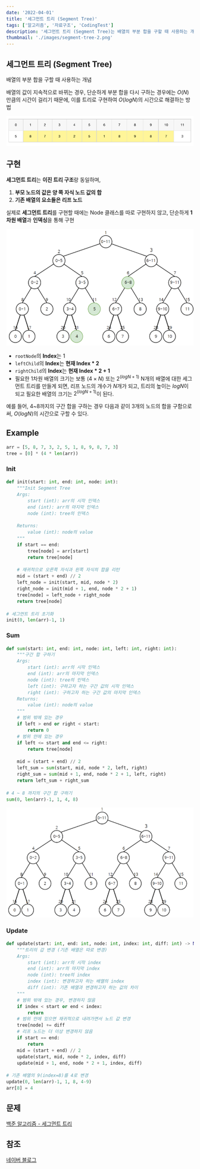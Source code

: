 ```yaml
---
date: '2022-04-01'
title: '세그먼트 트리 (Segment Tree)'
tags: ['알고리즘', '자료구조', 'CodingTest']
description: '세그먼트 트리 (Segment Tree)는 배열의 부분 합을 구할 때 사용하는 개념이며 배열의 값이 지속적으로 바뀌는 경우, 트리로 구현하여 해결하는 방법'
thumbnail: './images/segment-tree-2.png'
---
```


## 세그먼트 트리 (Segment Tree)

배열의 부분 합을 구할 때 사용하는 개념

배열의 값이 지속적으로 바뀌는 경우, 단순하게 부분 합을 다시 구하는 경우에는 $O(N)$ 만큼의 시간이 걸리기 때문에, 이를 트리로 구현하여 $O(log N)$의 시간으로 해결하는 방법

![표](./images/segment-tree-1.png)

## 구현

**세그먼트 트리**는 **이진 트리 구조**랑 동일하며,

1. **부모 노드의 값은 양 쪽 자식 노드 값의 합**
2. **기존 배열의 요소들은 리프 노드**

실제로 **세그먼트 트리**를 구현할 때에는 Node 클래스를 따로 구현하지 않고, 단순하게 **1차원 배열**과 **인덱싱**을 통해 구현

![트리1](./images/segment-tree-2.png)

- `rootNode`의 **Index**는 1
- `leftChild`의 **Index**는 **현재 Index \* 2**
- `rightChild`의 **Index**는 **현재 Index \* 2 + 1**
- 필요한 1차원 배열의 크기는 보통 $(4 \times N)$ 또는 $2^{(logN+1)}$
  N개의 배열에 대한 세그먼트 트리를 만들게 되면, 리프 노드의 개수가 $N$개가 되고, 트리의 높이는 $logN$이 되고 필요한 배열의 크기는 $2^{(logN+1)}$이 된다.

예를 들어, 4~8까지의 구간 합을 구하는 경우 다음과 같이 3개의 노드의 합을 구함으로 써, $O(log N)$의 시간으로 구할 수 있다.

## Example

```python
arr = [5, 8, 7, 3, 2, 5, 1, 8, 9, 8, 7, 3]
tree = [0] * (4 * len(arr))
```

### Init

```python
def init(start: int, end: int, node: int):
    """Init Segment Tree
    Args:
        start (int): arr의 시작 인덱스
        end (int): arr의 마지막 인덱스
        node (int): tree의 인덱스

    Returns:
        value (int): node의 value
    """
    if start == end:
        tree[node] = arr[start]
        return tree[node]

    # 재귀적으로 오른쪽 자식과 왼쪽 자식의 합을 리턴
    mid = (start + end) // 2
    left_node = init(start, mid, node * 2)
    right_node = init(mid + 1, end, node * 2 + 1)
    tree[node] = left_node + right_node
    return tree[node]

# 세그먼트 트리 초기화
init(0, len(arr)-1, 1)
```

### Sum

```python
def sum(start: int, end: int, node: int, left: int, right: int):
    """구간 합 구하기
    Args:
        start (int): arr의 시작 인덱스
        end (int): arr의 마지막 인덱스
        node (int): tree의 인덱스
        left (int): 구하고자 하는 구간 값의 시작 인덱스
        right (int): 구하고자 하는 구간 값의 마지막 인덱스
    Returns:
        value (int): node의 value
    """
    # 범위 밖에 있는 경우
    if left > end or right < start:
        return 0
    # 범위 안에 있는 경우
    if left <= start and end <= right:
        return tree[node]

    mid = (start + end) // 2
    left_sum = sum(start, mid, node * 2, left, right)
    right_sum = sum(mid + 1, end, node * 2 + 1, left, right)
    return left_sum + right_sum

# 4 ~ 8 까지의 구간 합 구하기
sum(0, len(arr)-1, 1, 4, 8)
```

![트리2](./images/segment-tree-3.png)

### Update

```python
def update(start: int, end: int, node: int, index: int, diff: int) -> None:
    """트리의 갑 변경 (기존 배열은 따로 변경)
    Args:
        start (int): arr의 시작 index
        end (int): arr의 마지막 index
        node (int): tree의 index
        index (int): 변경하고자 하는 배열의 index
        diff (int): 기존 배열과 변경하고자 하는 값의 차이
    """
    # 범위 밖에 있는 경우, 변경하지 않음
    if index < start or end < index:
        return
    # 범위 안에 있으면 재귀적으로 내려가면서 노드 값 변경
    tree[node] += diff
    # 리프 노드는 더 이상 변경하지 않음
    if start == end:
        return
    mid = (start + end) // 2
    update(start, mid, node * 2, index, diff)
    update(mid + 1, end, node * 2 + 1, index, diff)

# 기존 배열의 9(index=8)를 4로 변경
update(0, len(arr)-1, 1, 8, 4-9)
arr[8] = 4
```

## 문제

[백준 알고리즘 - 세그먼트 트리 ](https://www.acmicpc.net/problemset?sort=ac_desc&algo=65)

## 참조

[네이버 블로그](https://m.blog.naver.com/ndb796/221282210534)
